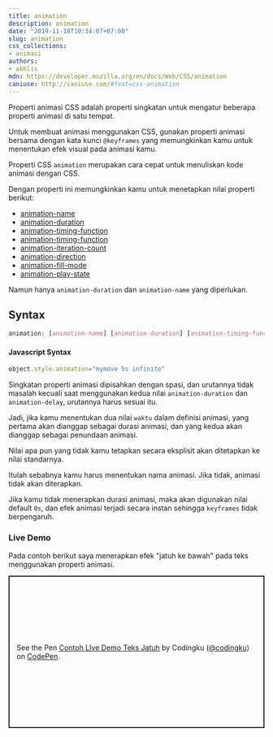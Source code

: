 ```yaml
---
title: animation
description: animation
date: "2019-11-18T10:34:07+07:00"
slug: animation
css_collections:
- animasi
authors:
- akhlis
mdn: https://developer.mozilla.org/en/docs/Web/CSS/animation
caniuse: http://caniuse.com/#feat=css-animation
---
```


Properti animasi CSS adalah properti singkatan untuk mengatur beberapa properti animasi di satu tempat.

Untuk membuat animasi menggunakan CSS, gunakan properti animasi bersama dengan kata kunci `@keyframes` yang memungkinkan kamu untuk menentukan efek visual pada animasi kamu.

Properti CSS `animation` merupakan cara cepat untuk menuliskan kode animasi dengan CSS.

Dengan properti ini memungkinkan kamu untuk menetapkan nilai properti berikut:

- [animation-name](/cssref/animation-name)
- [animation-duration](/cssref/animation-duration)
- [animation-timing-function](cssref/animation-timing-function)
- [animation-timing-function](/cssref/animation-timing-function)
- [animation-iteration-count](/cssref/animation-iteration-count)
- [animation-direction](/cssref/animation-direction)
- [animation-fill-mode](/cssref/animation-fill-mode)
- [animation-play-state](/cssref/animation-play-state)

Namun hanya `animation-duration` dan `animation-name` yang diperlukan.

## Syntax

```css
animation: [animation-name] [animation-duration] [animation-timing-function] [animation-delay] [animation-iteration-count] [animation-direction] [animation-fill-mode] [animation-play-state];
```

#### Javascript Syntax
```js
object.style.animation="mymove 5s infinite"
```

Singkatan properti animasi dipisahkan dengan spasi, dan urutannya tidak masalah kecuali saat menggunakan kedua nilai `animation-duration` dan `animation-delay`, urutannya harus sesuai itu.

Jadi, jika kamu menentukan dua nilai `waktu` dalam definisi animasi, yang pertama akan dianggap sebagai durasi animasi, dan yang kedua akan dianggap sebagai penundaan animasi.

Nilai apa pun yang tidak kamu tetapkan secara eksplisit akan ditetapkan ke nilai standarnya.

Itulah sebabnya kamu harus menentukan nama animasi. Jika tidak, animasi tidak akan diterapkan.

Jika kamu tidak menerapkan durasi animasi, maka akan digunakan nilai default `0s`, dan efek animasi terjadi secara instan sehingga `keyframes` tidak berpengaruh.

### Live Demo

Pada contoh berikut saya menerapkan efek "jatuh ke bawah" pada teks menggunakan properti animasi.

<p class="codepen" data-height="300" data-theme-id="37132" data-default-tab="result" data-user="codingku" data-slug-hash="mdyeqZK" style="height: 300px; box-sizing: border-box; display: flex; align-items: center; justify-content: center; border: 2px solid; margin: 1em 0; padding: 1em;" data-pen-title="Contoh LIve Demo Teks Jatuh">
  <span>See the Pen <a href="https://codepen.io/codingku/pen/mdyeqZK">
  Contoh LIve Demo Teks Jatuh</a> by Codingku (<a href="https://codepen.io/codingku">@codingku</a>)
  on <a href="https://codepen.io">CodePen</a>.</span>
</p>
<script async src="https://static.codepen.io/assets/embed/ei.js"></script>
